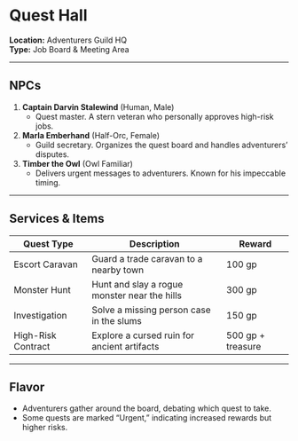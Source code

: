 # Quest Hall  
**Location:** Adventurers Guild HQ  
**Type:** Job Board & Meeting Area  

---

## NPCs  
1. **Captain Darvin Stalewind** (Human, Male)  
   - Quest master. A stern veteran who personally approves high-risk jobs.  
2. **Marla Emberhand** (Half-Orc, Female)  
   - Guild secretary. Organizes the quest board and handles adventurers’ disputes.  
3. **Timber the Owl** (Owl Familiar)  
   - Delivers urgent messages to adventurers. Known for his impeccable timing.

---

## Services & Items  
| Quest Type         | Description                                  | Reward            |
| ------------------ | -------------------------------------------- | ----------------- |
| Escort Caravan     | Guard a trade caravan to a nearby town       | 100 gp            |
| Monster Hunt       | Hunt and slay a rogue monster near the hills | 300 gp            |
| Investigation      | Solve a missing person case in the slums     | 150 gp            |
| High-Risk Contract | Explore a cursed ruin for ancient artifacts  | 500 gp + treasure |

---

## Flavor  
- Adventurers gather around the board, debating which quest to take.  
- Some quests are marked “Urgent,” indicating increased rewards but higher risks.  
